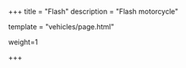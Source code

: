 +++
title = "Flash"
description = "Flash motorcycle"

template = "vehicles/page.html"

weight=1

+++